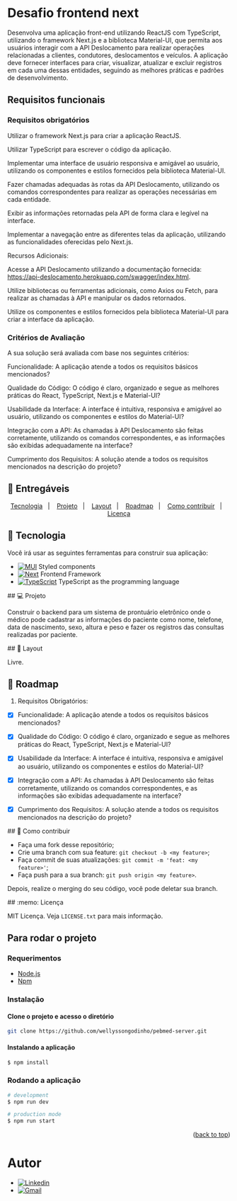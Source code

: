 # Desafio frontend next

<div id="top"></div>

Desenvolva uma aplicação front-end utilizando ReactJS com TypeScript, utilizando o framework Next.js e a biblioteca Material-UI, que permita aos usuários interagir com a API Deslocamento para realizar operações relacionadas a clientes, condutores, deslocamentos e veículos. A aplicação deve fornecer interfaces para criar, visualizar, atualizar e excluir registros em cada uma dessas entidades, seguindo as melhores práticas e padrões de desenvolvimento.

## Requisitos funcionais

### Requisitos obrigatórios

Utilizar o framework Next.js para criar a aplicação ReactJS.

Utilizar TypeScript para escrever o código da aplicação.

Implementar uma interface de usuário responsiva e amigável ao usuário, utilizando os componentes e estilos fornecidos pela biblioteca Material-UI.

Fazer chamadas adequadas às rotas da API Deslocamento, utilizando os comandos correspondentes para realizar as operações necessárias em cada entidade.

Exibir as informações retornadas pela API de forma clara e legível na interface.

Implementar a navegação entre as diferentes telas da aplicação, utilizando as funcionalidades oferecidas pelo Next.js.

Recursos Adicionais:

Acesse a API Deslocamento utilizando a documentação fornecida: <https://api-deslocamento.herokuapp.com/swagger/index.html>.

Utilize bibliotecas ou ferramentas adicionais, como Axios ou Fetch, para realizar as chamadas à API e manipular os dados retornados.

Utilize os componentes e estilos fornecidos pela biblioteca Material-UI para criar a interface da aplicação.

### Critérios de Avaliação

A sua solução será avaliada com base nos seguintes critérios:

Funcionalidade: A aplicação atende a todos os requisitos básicos mencionados?

Qualidade do Código: O código é claro, organizado e segue as melhores práticas do React, TypeScript, Next.js e Material-UI?

Usabilidade da Interface: A interface é intuitiva, responsiva e amigável ao usuário, utilizando os componentes e estilos do Material-UI?

Integração com a API: As chamadas à API Deslocamento são feitas corretamente, utilizando os comandos correspondentes, e as informações são exibidas adequadamente na interface?

Cumprimento dos Requisitos: A solução atende a todos os requisitos mencionados na descrição do projeto?

## :truck: Entregáveis

<p align="center">
  <a href="#rocket-tecnologies">Tecnologia</a>&nbsp;&nbsp;&nbsp;|&nbsp;&nbsp;&nbsp;
  <a href="#project">Projeto</a>&nbsp;&nbsp;&nbsp;|&nbsp;&nbsp;&nbsp;
  <a href="#layout">Layout</a>&nbsp;&nbsp;&nbsp;|&nbsp;&nbsp;&nbsp;
  <a href="#construction-roadmap">Roadmap</a>&nbsp;&nbsp;&nbsp;|&nbsp;&nbsp;&nbsp;
  <a href="#contribure">Como contribuir</a>&nbsp;&nbsp;&nbsp;|&nbsp;&nbsp;&nbsp;
  <a href="#license">Licença</a>
</p>

## :rocket: Tecnologia

Você irá usar as seguintes ferramentas para construir sua aplicação:

* [![MUI][MUI.com]][MUI-url] Styled components
* [![Next][Next.js]][Next-url] Frontend Framework
* [![TypeScript][TypeScript.org]][TypeScript-url] TypeScript as the programming language

<div id="project"></div>
## 💻 Projeto

Construir o backend para um sistema de prontuário eletrônico onde o médico pode cadastrar as informações do paciente como nome, telefone, data de nascimento, sexo, altura e peso e fazer os registros das consultas realizadas por paciente.

<div id="layout"></div>
## 🔖 Layout

Livre.

## :construction: Roadmap

1. Requisitos Obrigatórios:

* [x] Funcionalidade: A aplicação atende a todos os requisitos básicos mencionados?

* [x] Qualidade do Código: O código é claro, organizado e segue as melhores práticas do React, TypeScript, Next.js e Material-UI?

* [x] Usabilidade da Interface: A interface é intuitiva, responsiva e amigável ao usuário, utilizando os componentes e estilos do Material-UI?

* [x] Integração com a API: As chamadas à API Deslocamento são feitas corretamente, utilizando os comandos correspondentes, e as informações são exibidas adequadamente na interface?

* [x] Cumprimento dos Requisitos: A solução atende a todos os requisitos mencionados na descrição do projeto?

<div id="contribure"></div>
## 🤔 Como contribuir

* Faça uma fork desse repositório;
* Crie uma branch com sua feature: `git checkout -b <my feature>`;
* Faça commit de suas atualizações: `git commit -m 'feat: <my feature>'`;
* Faça push para a sua branch: `git push origin <my feature>`.

Depois, realize o merging do seu código, você pode deletar sua branch.

<div id="license"></div>
## :memo: Licença

MIT Licença. Veja `LICENSE.txt` para mais informação.

## Para rodar o projeto

### Requerimentos

* [Node.js](https://nodejs.org/en/)
* [Npm](https://www.npmjs.com/)

### Instalação

#### Clone o projeto e acesso o diretório

```bash
git clone https://github.com/wellyssongodinho/pebmed-server.git
```

#### Instalando a aplicação

```bash
$ npm install
```

### Rodando a aplicação

```bash
# development
$ npm run dev

# production mode
$ npm run start
```

<p align="right">(<a href="#top">back to top</a>)</p>

<h1 id="autor">Autor</h1>

* [![Linkedin][Linkedin]][Linkedin-url]
* [![Gmail][Gmail]][Gmail-url]

[Gmail]: https://img.shields.io/badge/-wellysson.gomes@gmail.com-c14438?style=flat-square&logo=Gmail&logoColor=white&link=mailto:wellysson.gomes@gmail.com
[Gmail-url]: mailto:wellysson.gomes@gmail.com


[Linkedin]: https://img.shields.io/badge/-Wellysson_Godinho-blue?style=flat-square&logo=Linkedin&logoColor=white&link=https://www.linkedin.com/in/wellyssongodinho-236170234/
[Linkedin-url]: https://linkedin.com/in/wellyssongodinho/

[MUI.com]: https://img.shields.io/badge/MUI-007FFF?style=for-the-badge&logo=mui&logoColor=white
[MUI-url]: https://mui.com/

[Next.js]: https://img.shields.io/badge/next.js-000000?style=for-the-badge&logo=nextdotjs&logoColor=#000000
[Next-url]: https://nextjs.org/





[TypeScript.org]: https://img.shields.io/badge/TypeScript-3178C6?style=for-the-badge&logo=typescript&logoColor=white
[TypeScript-url]: https://www.typescriptlang.org
